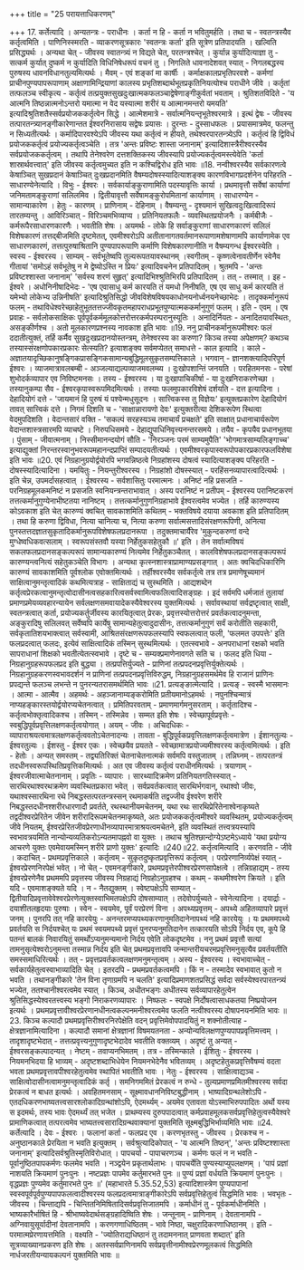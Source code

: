 +++
title = "25 परायत्ताधिकरणम्"

+++
17. कर्तेत्यादि । अन्यतन्त्रः - पराधीनः । कर्ता न हि - कर्ता न भवितुमर्हति । तथा च - स्वतन्त्रस्यैव कर्तृत्वमिति । पाणिनिस्स्मरति - व्याकरणसूत्रकारः 'स्वतन्त्रः कर्ता' इति सूत्रेण प्रतिपादयति । खल्विति प्रसिद्ध्यर्थः । अन्यथा चेत् - जीवस्य स्वातन्त्र्यं न विद्यते चेत्, परतन्त्रश्चेत् । कुर्यान्न कुर्यादित्याज्ञा तु - सत्कर्म कुर्यात् दुष्कर्म न कुर्यादिति विधिनिषेधरूपं वचनं तु । निगलिते धावनादेशवत् स्यात् - निगलबद्धस्य पुरुषस्य धावनविधानतुल्यमित्यर्थः । मैवम् - एवं शङ्कां मा कार्षीः । कर्माक्षकालप्रभृतिपरवशे - कर्मणां प्राचीनपुण्यपापरूपाणाम् अक्षाणामिन्द्रियाणां कालस्य प्रभृतिशब्दार्थभूतप्रकृतिनियत्योश्च पराधीने जीवे । कर्तृतां तत्फलञ्च स्वीकृत्य - कर्तृत्वं तत्प्रयुक्तसुखदुःखात्मकफलञ्चाद्वेषेणाङ्गीकुर्वतां भवताम् । श्रुतिशतविदिते - 'य आत्मनि तिष्ठन्नात्मनोऽन्तरो यमात्मा न वेद यस्यात्मा शरीरं य आत्मानमन्तरो यमयति' इत्यादिश्रुतिशतैस्सर्वप्रयोजककर्तृत्वेन सिद्धे । आत्मेशमात्रे - सर्वात्मनियन्तृभूतेश्वरमात्रे । इत्थं द्वेषः - जीवस्य तत्पारतन्त्र्यानङ्गीकारेणान्तत ईश्वरनिरासाय सद्वेषः प्रयासः । दुरन्तः - दुस्साधफलः । प्रयासमात्रमेव, फलन्तु न सिध्यतीत्यर्थः । कर्मादिपारवश्येऽपि जीवस्य यथा कर्तृत्वं न हीयते, तथेश्वरपारतन्त्र्येऽपि । कर्तृत्वं हि द्विविधं प्रयोजककर्तृत्वं प्रयोज्यकर्तृत्वञ्चेति । तत्र 'अन्तः प्रविष्टः शास्ता जनानाम्' इत्यादिशास्त्रैरीश्वरस्यैव सर्वप्रयोजककर्तृत्वम् । तथापि तेनेश्वरेण दत्तशक्तिकस्य जीवस्यापि प्रयोज्यकर्तृत्वमस्त्येवेति 'कर्ता शास्रार्थवत्त्वात्' इति जीवस्य कर्तृत्वमुच्यत इति न कश्चिद्विरोध इति भावः ॥18. नन्वीश्वरस्यैव सर्वकारणत्वे केषाञ्चित् सुखप्रदानं केषाञ्चित् दुःखप्रदानमिति वैषम्यदोषस्स्यादित्याशङ्क्य कारणविभागप्रदर्शनेन परिहरति - साधारण्येनेत्यादि । विभुः - ईश्वरः । सर्वकार्याङ्कुराणामिति पदस्यावृत्तिः कार्या । प्रथमावृत्तौ सर्वेषां कार्याणां जनिमतामङ्कुराणां सलिलमिव । द्वितीयावृत्तौ सर्वेषामङ्कुरोपमितानां कार्याणाम् । साधारण्येन - सामान्याकारेण । हेतुः - कारणम् । प्राणिनाम् - देहिनाम् । वैषम्यन्तु - दृश्यमानं सुखित्वदुःखित्वादिरूपं तारतम्यन्तु । आविरिञ्चात् - विरिञ्चमभिव्याप्य । प्रतिनियतफलैः - व्यवस्थितप्रयोजनैः । कर्मबीजैः - कर्मरूपैरसाधारणकारणैः । भवतीति शेषः । अयमर्थः - लोके हि सर्वाङ्कुराणां साधारणकारणं सलिलं विशेषकारणं तत्तद्बीजमिति दृष्टमेतत्, एवमीश्वरोऽपि अतीतानागतवर्तमानरूपाणामशेषाणामपि कार्याणामेक एव साधारणकारणं, तत्तत्पुरुषाश्रितानि पुण्यपापरूपाणि कर्माणि विशेषकारणानीति न वैषम्यगन्ध ईश्वरस्येति । स्वस्य - ईश्वरस्य । साम्यम् - सर्वभूतेष्वपि तुल्यरूपतयावस्थानम् ।स्वगीतम् - कृष्णत्वेनावतीर्णेन स्वेनैव गीतायां 'समोऽहं सर्वभूतेषु न मे द्वेष्योऽस्ति न प्रियः' इत्यादिवचनेन प्रतिपादितम् । श्रुतमपि - 'अन्तः प्रविष्टश्शास्ता जनानाम्' 'सर्वस्य शरणं सुहृत्' इत्यादिभिश्श्रुतिभिरपि प्रतिपादितम् । तत् - तस्मात् । इह - ईश्वरे । अधोनिनीषादिभेदः - 'एष एवासाधु कर्म कारयति तं यमधो निनीषति, एष एव साधु कर्म कारयति तं यमेभ्यो लोकेभ्य उन्निनीषति' इत्यादिश्रुतिसिद्धो जीवविशेषविषयकाधोनयनोर्ध्वनयनेच्छाभेदः । तादृक्कर्मानुरूपं फलम् - तथाविधेश्वरेच्छाहेतुभूततत्तज्जीवकृतमहापराधप्रभूतपुण्यात्मककर्मानुगुणं फलम् । इति - एवम् । एष प्रवाहः - सर्वलोकसाक्षिकः पूर्वपूर्वकर्ममूलकोत्तरोत्तरकर्मपरम्परानुस्यूतिः । अनादिर्नियतः - अनादितयावस्थितः, असङ्कीर्णश्च । अतो मूलकारणप्रश्नस्य नावकाश इति भावः ॥19. ननु प्राचीनकर्मानुरूपमीश्वरः फलं ददातीत्युक्तं, तर्हि कर्मैव सुखदुःखप्रदानयोस्तन्त्रम्, तेनेश्वरस्य का करुणा? किञ्च तस्या अपेक्षणम्? कथञ्च तस्यास्संरक्षणोपकारप्रकारः सेत्स्यति? इत्याशङ्क्य सर्वमप्येतत् समाधत्ते - काल इत्यादि । काले - अज्ञातयादृच्छिकानुषङ्गिकप्रासङ्गिकसामान्यबुद्धिमूलसुकृतसम्पत्तिकाले । भगवान् - ज्ञानशक्त्यादिपरिपूर्ण ईश्वरः । व्याजमात्रावलबम्बी - अञ्जल्याद्यल्पव्याजमवलम्ब्य । दुःखोपशान्तिं जनयति । परहितमनसः - परेषां शुभोदर्कव्यापार एव निविष्टमनसः । तस्य - ईश्वरस्य । या दुःखापाचिकीर्षा - या दुःखनिराकरणेच्छा । तस्यानुकम्पा सैव - ईश्वरकृपास्वरूपमिदमित्यर्थः । तस्याः फलमुपकारविशेषं दर्शयति - दत्त इत्यादिना । देहादियोगं दत्ते - 'जायमानं हि पुरुषं यं पश्येन्मधुसूदनः । सात्त्विकस्स तु विज्ञेयः' इत्युक्तप्रकारेण देहादियोगं तावत् सात्त्विकं दत्ते । निगमं दिशति च - 'साक्षान्नारायणो देवः' इत्युक्तरीत्या देशिकरूपेण स्थित्वा वेदमुपदिशति । वेदान्तसारं वक्ति - 'सकल्पं सरहस्यञ्च तमाचार्यं प्रचक्षते' इति साक्षात् प्रधानाचार्यरूपेण वेदान्तशास्त्रसारमपि व्याचष्टे । निरुपधिसमये - देहाद्युपाधिनिवृत्त्यनन्तरसमये । तयैव - कृपयैव प्रधानभूतया । पुंसाम् - जीवात्मनाम् । निस्सीमानन्दयोगं सौति - 'निरञ्जनः परमं साम्यमुपैति' 'भोगमात्रसाम्यलिङ्गाच्च' इत्याद्युक्तां निरन्तरस्वानुभवरूपमहानन्दप्राप्तिं सम्पादयतीत्यर्थः । एवमीश्वरकृपास्वरूपोपकारप्रकारफलविशेषा इति भावः ॥20. एवं निग्रहानुग्रयोर्द्वयोरपि भगवन्निष्ठत्वे निग्रहांशस्य दोषत्वं स्यादित्याशङ्क्य परिहरति - दोषस्स्यादित्यादिना । यमयितुः - नियन्तुरीश्वरस्य । निग्रहांशो दोषस्स्यात् - परहिंसनव्यापारत्वादित्यर्थः । इति चेन्न, उपमर्दासहत्वात् । ईश्वरस्य - सर्वशासितुः परमात्मनः । अनिष्टं नहि प्रसजति - परनिग्रहमूलकमनिष्टं न प्रसजति स्वनियन्त्रन्तराभावात् । अस्य परानिष्टं न प्रतीपम् - ईश्वरस्य परानिष्टकरणं तत्तत्कर्मानुगुण्येनाभीष्टतया नानिष्टम् । तत्तत्कर्मानुगुणनिग्रहाभावे ईश्वरत्वमेव भज्येत । तर्हि कारुण्यस्य कोऽवकाश इति चेत् कारुण्यं क्वचित् सावकाशमिति कथितम् - भक्तविषये दयाया अवकाश इति प्रतिपादितम् । तथा हि करुणा द्विविधा, नित्या चानित्या च, नित्या करुणा सर्वात्मसत्तादिसंरक्षणरूपिणी, अनित्या पुनस्तत्तदज्ञातसुकृतादिकर्मानुरूपविशेषफलप्रदानरूपा । तदुक्तमाचार्यैरेव 'मुकुन्दकरुणां वन्दे मुग्धेष्वधिकवत्सलाम् । स्वरूपसंस्तवौ यस्या निर्हेतुकसहेतुकौ ॥' इति । तेन सर्वात्मविषयं सकलफलप्रदानसङ्कल्परूपं सामान्यकारुण्यं नित्यमेव निर्हेतुकञ्चैतत् । कालविशेषफलप्रदानसङ्कल्परूपं कारुण्यन्त्वनित्यं सहेतुकञ्चेति विभागः । अन्यथा कृत्स्नशास्त्राप्रामाण्यप्रसङ्गात् । अतः क्वचिदधिकारिणि कारुण्यं सावकाशमिति पूर्वश्लोक एवोक्तमित्यर्थः । तर्हीश्वरस्यैव सर्वकर्तृत्वे तत्र तत्र प्रमाणेषूच्यमानं साक्षित्वानुमन्तृत्वादिकं कथमित्यत्राह - साक्षिताद्यं च सुस्थमिति । आद्यशब्देन कर्तृत्वप्रेरकत्वानुमन्तृत्वोदासीनत्वसहकारित्वसर्वस्वामित्वफलित्वादिसङ्ग्रहः । इदं सर्वमपि धर्मजातं तुलायां प्रमाणप्रमेयव्यवहारन्यायेन सर्वलक्षणसमवायादेकस्यैवेश्वरस्य युक्तमित्यर्थः । सर्वावस्थायां सर्वद्रष्टृत्वात् साक्षी, स्वतन्त्रत्वात् कर्ता, प्रयोज्यकर्तुर्जीवस्य कारयितृत्वात् प्रेरकः, प्रवृत्तस्योत्तरोत्तरं प्रवर्तकत्वादनुमन्ता, अङ्कुरादिषु सलिलवत् सर्वेष्वपि कार्येषु सामान्यहेतुत्वादुदासीनः, तत्तत्कर्मानुगुणं सर्वं करोतीति सहकारी, सर्वकृतातिशयभाक्त्वात् सर्वस्वामी, आश्रितसंरक्षणरूपफलस्यापि स्वफलत्वात् फली, 'फलमत उपपत्तेः' इति फलप्रदत्वात् फलदः, इत्येवं साक्षित्वादिकं तस्मिन् सुस्थमित्यर्थः । एतत्स्वभावे - अनपराधानां रक्षको भवति सापराधानां शिक्षको भवतीत्येतत्स्वभावे । दृष्टे च - सम्यक्प्रमाणेनावगते सति च । फलद इति धिया - निग्रहानुग्रहरूपफलप्रद इति बुद्ध्या । तत्प्रपत्तिर्युज्यते - प्राणिनां तत्प्रपदनप्रवृत्तिर्युक्तेत्यर्थः । निग्रहानुग्रहकरणस्वभावदर्शनं न प्राणिनां तत्प्रपदनप्रवृत्तिविरुद्धम्, निग्रहानुग्रहसमर्थमेव हि राजानं प्राणिनः प्रपद्यन्ते फलञ्च लभन्ते न पुनरन्यतरासमर्थमिति भावः ॥21. प्रत्यङ्ङात्मेत्यादि । प्रत्यङ् - स्वस्मै भासमानः । आत्मा - आत्मैव । अहमर्थः - अहञ्जानाम्यङ्करोमिति प्रतीयमानोऽहमर्थः । नपुनश्चिन्मात्रं नाप्यहङ्कारस्तयोर्द्वयोरप्यचेतनत्वात् । प्रमितिपरवताम् - प्रमाणमार्गमनुसरताम् । कर्तृतादिश्च - कर्तृत्वभोक्तृत्वादिकश्च । तस्मिन् - तस्मिन्नेव । सम्मत इति शेषः । स्वेच्छापूर्वप्रवृत्तेः - स्वबुद्धिपूर्वप्रवृत्तिलक्षणकर्तृत्वयोगात् । अयम् - जीवः । अचिदधिकः - व्यापाराश्रयत्वमात्रलक्षणकर्तृत्ववतोऽचेतनादन्यः । तावता - बुद्धिपूर्वकप्रवृत्तिलक्षणकर्तृत्वमात्रेण । ईशानतुल्यः - ईश्वरतुल्यः । ईशस्तु - ईश्वर एकः । स्वेच्छयैव प्रयतते - स्वेच्छामात्रप्रयोज्यमीश्वरस्य कर्तृत्वमित्यर्थः । इति - हेतोः । अन्यत् समस्तम् - तद्व्यतिरिक्तं चेतनाचेतनात्मकं सर्वमपि वस्तुजातम् । तन्निघ्नम् - तत्परतन्त्रं तदधीनस्वरूपस्थितिप्रवृत्तिकमित्यर्थः । अत एव जीवस्य कर्तृत्वं पराधीनमित्यर्थः । त्रयाणाम् - ईश्वरजीवात्माचेतनानाम् । प्रवृतिः - व्यापारः । सारथ्यादिक्रमेण प्रतिनियतगतिस्स्यात् - सारथिरथाश्वरथक्रमेण व्यवस्थितप्रकारा भवेत् । सर्वप्रवर्तकत्वात् सारथिर्भगवान्, रथाश्वो जीवः, यथाश्वस्सारथिना रथे निबद्धस्तत्परतन्त्रस्सन् रथमाकर्षति तद्वज्जीव ईश्वरेण शरीरे निबद्धस्तदधीनश्शरीरधारणादौ प्रवर्तते, रथस्थानीयमचेतनम्, यथा रथः सारथिप्रेरितेनाश्वेनाकृष्यते तद्वदीश्वरप्रेरितेन जीवेन शरीरादिरूपमचेतनमाकृष्यते, अतः प्रयोजककर्तृत्वमीश्वरे व्यवस्थितम्, प्रयोज्यकर्तृत्वम् जीवे नियतम्, ईश्वरप्रेरितजीवप्रेरणाधीनव्यापारमात्राश्रयत्वमचेतने, इति व्यवस्थितं तत्त्वत्रयस्यापि स्वभावत्रयमिति नान्योन्यव्यतिकरोऽन्यतमापह्नवो वा युक्तः । तथाच श्रुतिश्छान्दोग्येऽष्टमेऽध्याये 'यथा प्रयोग्य आचरणे युक्तः एवमेवायमस्मिन् शरीरे प्राणो युक्तः' इत्यादिः ॥240॥22. कर्तृत्वमित्यादि । करणवति - जीवे । कदाचित् - प्रथमप्रवृत्तिकाले । कर्तृत्वम् - सुकृतदुष्कृतप्रवृत्तिरूपं कर्तृत्वम् । परप्रेरणानिर्व्यपेक्षं स्यात् - ईश्वरप्रेरणनिरपेक्षं भवेत् । नो चेत् - एवमनङ्गीकारे, प्रथमप्रवृत्तेरपीश्वरप्रेरणसापेक्षत्वे । तन्निग्रहाद्यम् - तस्य ईश्वरप्रेरणेनैव प्रथममपि प्रवृत्तस्य जीवस्य निग्रहाद्यं निग्रहोऽनुग्रहश्च । कथम् - कथमीश्वरेण क्रियते । इति यदि - एवमाशङ्क्यते यदि । न - नैतद्युक्तम् । स्वेष्टपक्षेऽपि साम्यात् - द्वितीयादिप्रवृत्तावेवेश्वरप्रेरणेत्युक्तस्वाभिमतपक्षेऽपि दोषसाम्यात् । तदेवोपर्युच्यते - स्वेनेत्यादिना । दयार्द्राः - दयाशीतलहृदयाः पुरुषाः । स्वेन - स्वयमेव, पूर्वं परप्रेरणं विना । अपथ्यप्रवृत्तम् - अपथ्ये अहितव्यापारे प्रवृत्तं जनम् । पुनरपि तत् नहि कारयेयुः - अनन्तरमप्यपथ्यकरणानुमतिदानेनापथ्यं नहि कारयेयुः । यः प्रथममपथ्ये प्रवर्तयति स निर्दयश्चेत् यः प्रथमं स्वयमपथ्ये प्रवृत्तं पुनरप्यनुमतिदानेन तत्कारयति सोऽपि निर्दय एव, कूपे हि पतन्तं बालकं निवारयितुं समर्थोऽप्यनुमन्यमानो निर्दय एवेति लोकदृष्टमेव । ननु प्रथमं प्रवृत्तौ सत्यां तामनुसृत्येश्वरोऽनुमन्ता तस्मान्न निर्दय इति चेत् प्रथमप्रवृत्तावपि जन्मान्तरीयचरमप्रवृत्तिमनुसृत्यैव प्रवर्तयतीति समस्समाधिरित्यर्थः । तत् - प्रवृत्तप्रवर्तकत्वलक्षणमनुमन्तृत्वम् । अस्य - ईश्वरस्य । स्वभावाच्चेत् - सर्वकार्यहेतुत्वस्वाभाव्यादिति चेत् । इतरदपि - प्रथमप्रवर्तकत्वमपि । किं न - तस्मादेव स्वभावात् कुतो न भवति । तथानङ्गीकारे 'तेन विना तृणाग्रमपि न चलति' इत्यादिप्रमाणशतप्रसिद्धं सर्वदा सर्वस्येश्वरपारतन्त्र्यं भज्येत, ततश्चानीश्वरत्वमेव स्यात् । किञ्च, अधीतभङ्गः अधीतस्य सर्वव्यापारहेतुत्वेन श्रुतिसिद्धस्येश्वरतत्त्वस्य भङ्गो निराकरणव्यापारः । निष्फलः - स्वपक्षे निर्दोषत्वासाधकतया निष्प्रयोजन इत्यर्थः । प्रथमप्रवृत्तावीश्वरप्रेरणानधीनत्वकल्पनमनीश्वरत्वमेव फलति नत्वीश्वरस्य दोषापनयनमिति भावः ॥23. किञ्च कल्पादौ प्रथमप्रवृत्तिरीश्वरनिरपेक्षेति वदन् प्रवृत्तिमेवोपपादयितुं न शक्नोतीत्याह - क्षेत्रज्ञानामित्यादिना । कल्पादौ समानां क्षेत्रज्ञानां विषमयतनता - अन्योन्यविलक्षणपुण्यपापप्रवृत्तिमत्त्वम् । तादृशादृष्टभेदात् - तत्तत्प्रवृत्त्यनुगुणादृष्टभेदादेव भवतीति वक्तव्यम् । अदृष्टं तु अन्यत् - ईश्वरसङ्कल्पादन्यत् । नेष्टम् - तवाप्यनभिमतम् । तत्र - तस्मिन्काले । ईशितुः - ईश्वरस्य । नियमनभिदया हि भाव्यम् - अदृष्टशब्दाभिधेयेन नियमनभेदेनैव भवितव्यम् । अदृष्टहेतुकप्रवृत्तिवैषम्यं वदता भवता प्रथमप्रवृत्तावपीश्वरहेतुत्वमेव स्थापितं भवतीति भावः । नेतुः - ईश्वरस्य । साक्षित्वाद्यञ्च - साक्षित्वोदासीनत्वामनुमन्तृत्वादिकं कर्तृ । समनिगममितं प्रेरकत्वं न रुन्धे - तुल्यप्रमाणप्रमितमीश्वरस्य सर्वदा प्रेरकत्वं न बाधत इत्यर्थः । अवहितमनसाम् - सूक्ष्मावधाननिविष्टबुद्धीनाम् । भाष्यादिग्रन्थलेशोऽपि - एतदधिकरणभाष्यतत्त्वसारश्लोकादिग्रन्थांशोऽपि, ऐदमर्थ्यम् - अयमेव एतावता योऽस्माभिरुपपादितः अर्थो यस्य स इदमर्थः, तस्य भावः ऐदमर्थ्यं तत् भजेत । प्राथम्यस्य दुरुपपादत्वात् कर्मप्रवाहमूलकसर्वप्रवृत्तिहेतुत्वस्यैवेश्वरे प्रामाणिकत्वात् तत्परत्वमेव भाष्यतत्त्वसारादिग्रन्थवाक्यानां युक्तमिति सूक्ष्मबुद्धिभिर्भाव्यमिति भावः ॥24. कर्तेत्यादि । देवः - ईश्वरः । फलानां कर्ता - फलप्रद एव । करणभृतस्तु - जीवस्य । प्रेरकश्च न - अनुष्ठानकाले प्रेरयिता न भवति इत्युक्तम् । सर्वश्रुत्यादिकोपात् - 'य आत्मनि तिष्ठन्', 'अन्तः प्रविष्टश्शास्ता जनानाम्' इत्यादिसर्वश्रुतिस्मृतिविरोधात् । पापचर्या - पापाचरणञ्च । कर्मणः फलं न न भवति - पूर्वानुष्ठितपापकर्मणः फलमेव भवति । नञ्द्वयेन प्रकृतार्थलाभः । पापचर्येति पुण्यस्याप्युपलक्षणम् । 'पापं प्रज्ञां नाशयति क्रियमाणं पुनःपुनः । नष्टप्रज्ञः पापमेव कर्तुमारभते पुनः ॥ पुण्यं प्रज्ञां वर्धयति क्रियमाणं पुनःपुनः । वृद्धप्रज्ञः पुण्यमेव कर्तुमारभते पुनः ॥' (महाभारते 5.35.52,53) इत्यादिशास्त्रेण पुण्यपापानां स्वस्वपूर्वपूर्वपुण्यपापफलत्वादीश्वरस्य फलप्रदत्वमात्राङ्गीकारेऽपि सर्वप्रवृत्तिहेतुत्वं सिद्धमिति भावः । भवभृतः - जीवस्य । चिन्ताद्यपि - चिन्तितनिमिषितादिसर्वप्रवृत्तिजातमपि । कर्माधीनं तु - पूर्वकर्माधीनमिति । भाष्यकारैर्भाषितं हि - श्रीभाष्यवेदार्थसङ्ग्रहादिष्विति शेषः । जन्तूनाम् - प्राणिनाम् । देवतानामपि - अग्निवायुसूर्यादीनां देवतानामपि । करणगणाधिष्ठितम् - भावे निष्ठा, चक्षुरादिकरणाधिष्ठानम् । इति - परमात्मप्रेरणायत्तमिति । वक्ष्यति - 'ज्योतिराद्यधिष्ठानं तु तदामननात् प्राणवता शब्दात्' इति सूत्रव्याख्यानप्रकरण इति शेषः । अतस्सर्वप्राणिनामपि सर्वप्रवृत्तीनामीश्वप्रेरणमूलकत्वं सिद्धमिति नार्धजरतीयन्यायकल्पनं युक्तमिति भावः ॥